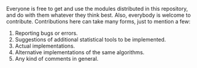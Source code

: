 Everyone is free to get and use the modules 
distributed in this repository, and do with
them whatever they think best. Also, everybody 
is welcome to contribute. Contributions here
can take many forms, just to mention a few:
1) Reporting bugs or errors.
2) Suggestions of additional statistical
tools to be implemented.
3) Actual implementations. 
4) Alternative implementations of the same 
algorithms. 
5) Any kind of comments in general. 
